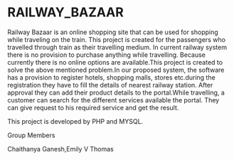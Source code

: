 # RAILWAY_BAZAAR
Railway Bazaar is an online shopping site that can be used for shopping while traveling on the train.
This project is created for the passengers who travelled through train as their travelling medium.
In current railway system there is no provision to purchase anything while travelling.
Because currently there is no online options are available.This project is created to solve the
 above mentioned problem.In our proposed system, the software has a provision to register hotels, 
shopping malls, stores etc.during the registration they have to fill the details of nearest railway station.
After approval they can add their product details to the portal.While travelling,
 a customer can search for the different services available the portal.
They can give request to his required service and get the result.

This project is developed by PHP and MYSQL.

Group Members

Chaithanya Ganesh,Emily V Thomas

